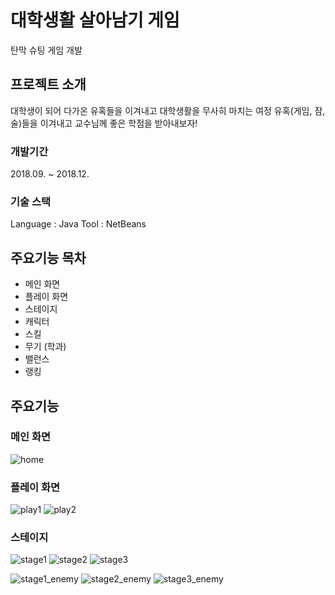 # 대학생활 살아남기 게임

탄막 슈팅 게임 개발

## 프로젝트 소개

대학생이 되어 다가온 유혹들을 이겨내고 대학생활을 무사히 마치는 여정
유혹(게임, 잠, 술)들을 이겨내고 교수님께 좋은 학점을 받아내보자!

### 개발기간

2018.09. ~ 2018.12.

### 기술 스택

Language : Java
Tool : NetBeans

## 주요기능 목차

- 메인 화면
- 플레이 화면
- 스테이지
- 캐릭터
- 스킬
- 무기 (학과)
- 밸런스
- 랭킹

## 주요기능

### 메인 화면

![home](https://github.com/J3SUNG/Surviving-University-Life-Game/assets/16315673/42cb6ae7-7806-4e2c-897f-7d53c58d6dd9)

### 플레이 화면

![play1](https://github.com/J3SUNG/Surviving-University-Life-Game/assets/16315673/ea5b38e1-56fb-4fec-a357-0db2c6f63e26)
![play2](https://github.com/J3SUNG/Surviving-University-Life-Game/assets/16315673/d2beac04-ab39-464a-9455-2feeb9c4d898)

### 스테이지

![stage1](https://github.com/J3SUNG/Surviving-University-Life-Game/assets/16315673/60764c73-084b-4208-977c-ca704cbf7020)
![stage2](https://github.com/J3SUNG/Surviving-University-Life-Game/assets/16315673/d5d136a1-1993-435a-8ebb-4194a86bfe0d)
![stage3](https://github.com/J3SUNG/Surviving-University-Life-Game/assets/16315673/710fd765-6aa5-4b27-b693-43ffb6ea4c14)

![stage1_enemy](https://github.com/J3SUNG/Surviving-University-Life-Game/assets/16315673/2ab81022-da8f-44cc-8a15-bbe268c44b1e)
![stage2_enemy](https://github.com/J3SUNG/Surviving-University-Life-Game/assets/16315673/69fed9d5-5536-4fdf-80ef-ccf94d8112ce)
![stage3_enemy](https://github.com/J3SUNG/Surviving-University-Life-Game/assets/16315673/a2b0e67a-f0d3-4081-9d35-f3e8b797b862)
